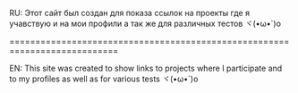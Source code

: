 RU:
Этот сайт был создан для показа ссылок на проекты где я учавствую и на мои профили а так же для различных тестов  ヾ(•ω•`)o

===========================================================================

EN:
This site was created to show links to projects where I participate and to my profiles as well as for various tests ヾ(•ω•`)o
